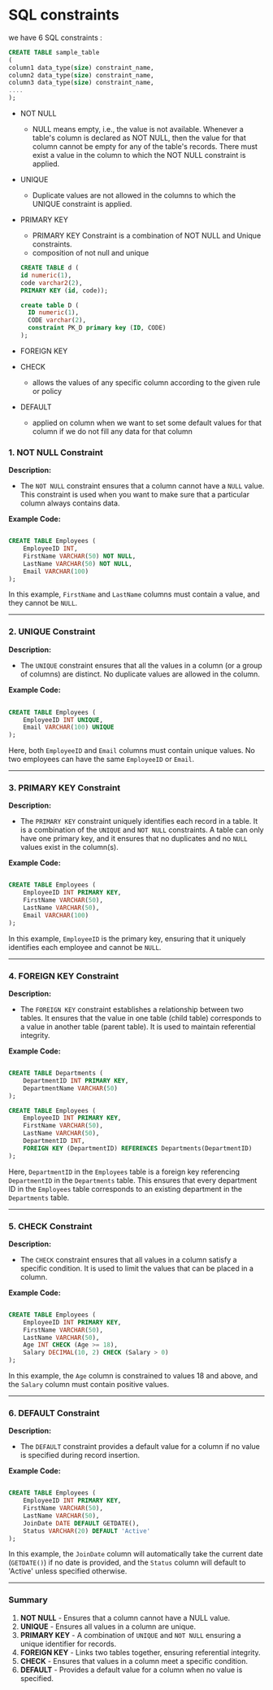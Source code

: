 # SQL constraints

we have 6 SQL constraints :

```sql
CREATE TABLE sample_table
(
column1 data_type(size) constraint_name,
column2 data_type(size) constraint_name,
column3 data_type(size) constraint_name,
....
);
```

- NOT NULL
    - NULL means empty, i.e., the value is not available.
    Whenever a table's column is declared as NOT NULL, then the value for that column cannot be empty for any of the table's records.
    There must exist a value in the column to which the NOT NULL constraint is applied.
- UNIQUE
    - Duplicate values are not allowed in the columns to which the UNIQUE constraint is applied.
- PRIMARY KEY
    - PRIMARY KEY Constraint is a combination of NOT NULL and Unique constraints.
    - composition of not null and unique
    
    ```sql
    CREATE TABLE d (
    id numeric(1),
    code varchar2(2),
    PRIMARY KEY (id, code));
    ```
    
    ```sql
    create table D (
      ID numeric(1),
      CODE varchar(2),
      constraint PK_D primary key (ID, CODE)
    );
    ```
    
- FOREIGN KEY
- CHECK
    - allows the values of any specific column according to the given rule or policy
- DEFAULT
    - applied on column when we want to set some default values for that column if we do not fill any data for that column

### 1. **NOT NULL Constraint**

**Description:**

- The `NOT NULL` constraint ensures that a column cannot have a `NULL` value. This constraint is used when you want to make sure that a particular column always contains data.

**Example Code:**

```sql

CREATE TABLE Employees (
    EmployeeID INT,
    FirstName VARCHAR(50) NOT NULL,
    LastName VARCHAR(50) NOT NULL,
    Email VARCHAR(100)
);

```

In this example, `FirstName` and `LastName` columns must contain a value, and they cannot be `NULL`.

---

### 2. **UNIQUE Constraint**

**Description:**

- The `UNIQUE` constraint ensures that all the values in a column (or a group of columns) are distinct. No duplicate values are allowed in the column.

**Example Code:**

```sql
 
CREATE TABLE Employees (
    EmployeeID INT UNIQUE,
    Email VARCHAR(100) UNIQUE
);

```

Here, both `EmployeeID` and `Email` columns must contain unique values. No two employees can have the same `EmployeeID` or `Email`.

---

### 3. **PRIMARY KEY Constraint**

**Description:**

- The `PRIMARY KEY` constraint uniquely identifies each record in a table. It is a combination of the `UNIQUE` and `NOT NULL` constraints. A table can only have one primary key, and it ensures that no duplicates and no `NULL` values exist in the column(s).

**Example Code:**

```sql

CREATE TABLE Employees (
    EmployeeID INT PRIMARY KEY,
    FirstName VARCHAR(50),
    LastName VARCHAR(50),
    Email VARCHAR(100)
);

```

In this example, `EmployeeID` is the primary key, ensuring that it uniquely identifies each employee and cannot be `NULL`.

---

### 4. **FOREIGN KEY Constraint**

**Description:**

- The `FOREIGN KEY` constraint establishes a relationship between two tables. It ensures that the value in one table (child table) corresponds to a value in another table (parent table). It is used to maintain referential integrity.

**Example Code:**

```sql

CREATE TABLE Departments (
    DepartmentID INT PRIMARY KEY,
    DepartmentName VARCHAR(50)
);

CREATE TABLE Employees (
    EmployeeID INT PRIMARY KEY,
    FirstName VARCHAR(50),
    LastName VARCHAR(50),
    DepartmentID INT,
    FOREIGN KEY (DepartmentID) REFERENCES Departments(DepartmentID)
);

```

Here, `DepartmentID` in the `Employees` table is a foreign key referencing `DepartmentID` in the `Departments` table. This ensures that every department ID in the `Employees` table corresponds to an existing department in the `Departments` table.

---

### 5. **CHECK Constraint**

**Description:**

- The `CHECK` constraint ensures that all values in a column satisfy a specific condition. It is used to limit the values that can be placed in a column.

**Example Code:**

```sql

CREATE TABLE Employees (
    EmployeeID INT PRIMARY KEY,
    FirstName VARCHAR(50),
    LastName VARCHAR(50),
    Age INT CHECK (Age >= 18),
    Salary DECIMAL(10, 2) CHECK (Salary > 0)
);

```

In this example, the `Age` column is constrained to values 18 and above, and the `Salary` column must contain positive values.

---

### 6. **DEFAULT Constraint**

**Description:**

- The `DEFAULT` constraint provides a default value for a column if no value is specified during record insertion.

**Example Code:**

```sql

CREATE TABLE Employees (
    EmployeeID INT PRIMARY KEY,
    FirstName VARCHAR(50),
    LastName VARCHAR(50),
    JoinDate DATE DEFAULT GETDATE(),
    Status VARCHAR(20) DEFAULT 'Active'
);

```

In this example, the `JoinDate` column will automatically take the current date (`GETDATE()`) if no date is provided, and the `Status` column will default to 'Active' unless specified otherwise.

---

### Summary

1. **NOT NULL** - Ensures that a column cannot have a NULL value.
2. **UNIQUE** - Ensures all values in a column are unique.
3. **PRIMARY KEY** - A combination of `UNIQUE` and `NOT NULL` ensuring a unique identifier for records.
4. **FOREIGN KEY** - Links two tables together, ensuring referential integrity.
5. **CHECK** - Ensures that values in a column meet a specific condition.
6. **DEFAULT** - Provides a default value for a column when no value is specified.